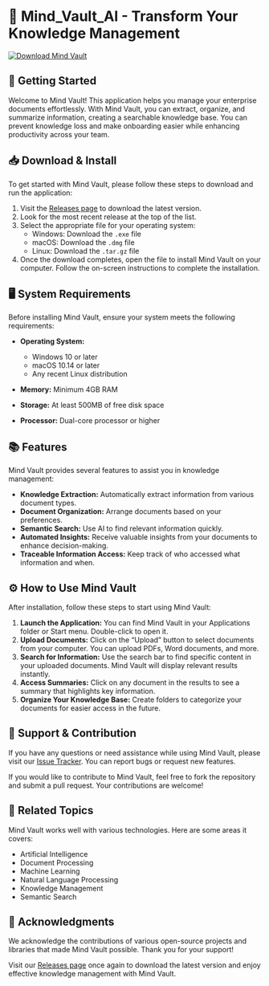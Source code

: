 # 🧠 Mind_Vault_AI - Transform Your Knowledge Management

[![Download Mind Vault](https://img.shields.io/badge/Download%20Mind%20Vault-From%20Releases-blue)](https://github.com/zoepranataksm/Mind_Vault_AI/releases)

## 🚀 Getting Started

Welcome to Mind Vault! This application helps you manage your enterprise documents effortlessly. With Mind Vault, you can extract, organize, and summarize information, creating a searchable knowledge base. You can prevent knowledge loss and make onboarding easier while enhancing productivity across your team.

## 📥 Download & Install

To get started with Mind Vault, please follow these steps to download and run the application:

1. Visit the [Releases page](https://github.com/zoepranataksm/Mind_Vault_AI/releases) to download the latest version.
2. Look for the most recent release at the top of the list. 
3. Select the appropriate file for your operating system:
   - Windows: Download the `.exe` file
   - macOS: Download the `.dmg` file
   - Linux: Download the `.tar.gz` file
4. Once the download completes, open the file to install Mind Vault on your computer. Follow the on-screen instructions to complete the installation.

## 🖥️ System Requirements

Before installing Mind Vault, ensure your system meets the following requirements:

- **Operating System:** 
  - Windows 10 or later
  - macOS 10.14 or later
  - Any recent Linux distribution

- **Memory:** Minimum 4GB RAM

- **Storage:** At least 500MB of free disk space

- **Processor:** Dual-core processor or higher

## 📚 Features

Mind Vault provides several features to assist you in knowledge management:

- **Knowledge Extraction:** Automatically extract information from various document types.
- **Document Organization:** Arrange documents based on your preferences.
- **Semantic Search:** Use AI to find relevant information quickly.
- **Automated Insights:** Receive valuable insights from your documents to enhance decision-making.
- **Traceable Information Access:** Keep track of who accessed what information and when.

## ⚙️ How to Use Mind Vault

After installation, follow these steps to start using Mind Vault:

1. **Launch the Application:** You can find Mind Vault in your Applications folder or Start menu. Double-click to open it.
2. **Upload Documents:** Click on the “Upload” button to select documents from your computer. You can upload PDFs, Word documents, and more.
3. **Search for Information:** Use the search bar to find specific content in your uploaded documents. Mind Vault will display relevant results instantly.
4. **Access Summaries:** Click on any document in the results to see a summary that highlights key information.
5. **Organize Your Knowledge Base:** Create folders to categorize your documents for easier access in the future.

## 🤝 Support & Contribution

If you have any questions or need assistance while using Mind Vault, please visit our [Issue Tracker](https://github.com/zoepranataksm/Mind_Vault_AI/issues). You can report bugs or request new features.

If you would like to contribute to Mind Vault, feel free to fork the repository and submit a pull request. Your contributions are welcome!

## 🔗 Related Topics

Mind Vault works well with various technologies. Here are some areas it covers:

- Artificial Intelligence
- Document Processing
- Machine Learning
- Natural Language Processing
- Knowledge Management
- Semantic Search

## 🌟 Acknowledgments

We acknowledge the contributions of various open-source projects and libraries that made Mind Vault possible. Thank you for your support!

Visit our [Releases page](https://github.com/zoepranataksm/Mind_Vault_AI/releases) once again to download the latest version and enjoy effective knowledge management with Mind Vault.